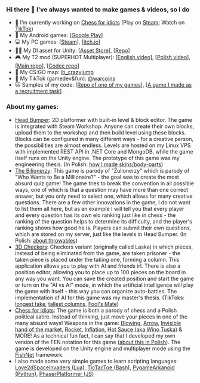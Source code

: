 ### Hi there 👋 I've always wanted to make games & videos, so I do
- 🔭 I’m currently working on [Chess for idiots](https://store.steampowered.com/app/2121150/Chess_for_idiots/ "Chess for idiots") (Play on [Steam](https://store.steampowered.com/app/2121150/Chess_for_idiots/ "Steam/ChessForIdiots"); Watch on [TikTok](https://www.tiktok.com/@warcoins/video/7160457572925934854 "History of the game in polish"))
- :iphone: My Android games: [[Google Play](https://play.google.com/store/apps/developer?id=Niebieski+Punkt "Niebieski Punkt")]
- :computer: My PC games: [[Steam](https://store.steampowered.com/search/?developer=Polish%20Hacker "Polish Hacker")], [[itch.io](https://kubpica.itch.io/ "kubpica")]
- :deciduous_tree::syringe: My DI asset for Unity: [[Asset Store](https://assetstore.unity.com/packages/tools/integration/dependencyattributes-atreebooster-di-157631 "atreebooster/store")], [[Repo](https://github.com/kubpica/AtreeboosterDI "atreebooster/git")]
- :video_game: My T2 mod (SUPERHOT Multiplayer): [[English video](https://www.youtube.com/watch?v=1AdCIsdHNWQ "yt/PolishHacker")], [[Polish video](https://www.youtube.com/watch?v=-cto3fIOtC0 "yt/InżynierJP")], [[Main repo](https://github.com/kubpica/T2KubsMod "t2mod/git")], [[Codec repo](https://github.com/kubpica/InterleavingPackerUnpacker "InterleavingPackerUnpacker")]
- :gun: My CS:GO map: [jb_crazyjump](https://steamcommunity.com/sharedfiles/filedetails/?id=484086253 "CS:GO JB Map")
- :movie_camera: My TikTok (gamedev&fun): [@warcoins](https://www.tiktok.com/@warcoins "TikTok/@warcoins")
- :cat: Samples of my code: [[Repo of one of my games](https://github.com/kubpica/Laska "3D Checkers")], [[A game I made as a recruitment task](https://github.com/kubpica/MissileInvaders)]

### About my games:
- [Head Bumper](https://store.steampowered.com/app/1398130/Head_Bumper_Editcraft/ "Head Bumper on Steam"): 2D platformer with built-in level & block editor. The game is integrated with Steam Workshop. Anyone can create their own blocks, upload them to the workshop and then build level using these blocks. Blocks can be configured in many different ways - for a creative person, the possibilities are almost endless. Levels are hosted on my Linux VPS with implemented REST API in .NET Core and MongoDB, while the game itself runs on the Unity engine. The prototype of this game was my engineering thesis. (In Polish: [how I made skins/body-parts](https://www.tiktok.com/@warcoins/video/7161350750298279173))
- [The Bilionerzy](https://play.google.com/store/apps/details?id=com.NiebieskiPunkt.TheBilionerzy "The Bilionerzy on Google Play"): This game is parody of "Żulionerzy" which is parody of "Who Wants to Be a Millionaire?" - the goal was to create the most absurd quiz game! The game tries to break the convention in all possible ways, one of which is that a question may have more than one correct answer, but you only need to select one, which allows for many creative questions. There are a few other innovations in the game, I do not want to list them all here, but as an example I will tell you that every player and every question has its own elo ranking just like in chess - the ranking of the question helps to determine its difficulty, and the player's ranking shows how good he is. Players can submit their own questions, which are stored on my server, just like the levels in Head Bumper. (In Polish: [about throwables](https://www.tiktok.com/@warcoins/video/7159144817333685509))
- [3D Checkers](https://github.com/kubpica/Laska "Repo of the game"): Checkers variant (originally called Laska) in which pieces, instead of being eliminated from the game, are taken prisoner - the taken piece is placed under the taking one, forming a column. This application allows you to play with AI and friends irl. There is also a position editor, allowing you to place up to 100 pieces on the board in any way you want. You can save the created position and start the game or turn on the "AI vs AI" mode, in which the artificial intelligence will play the game with itself - this way you can organize auto-battles. The implementation of AI for this game was my master's thesis. (TikToks: [longest take](https://www.tiktok.com/@warcoins/video/7159682170632555782), [tallest columns](https://www.tiktok.com/@warcoins/video/7124686024940195078), [Fool's Mate](https://www.tiktok.com/@warcoins/video/6961855843893513477?))
- [Chess for idiots](https://store.steampowered.com/app/2121150/Chess_for_idiots/ "Chess for idiots"): The game is both a parody of chess and a Polish political satire. Instead of thinking, just move your pieces in one of the many absurd ways! Weapons in the game: [Blowing](https://www.tiktok.com/@warcoins/video/7137453742441516293 "WarCoins/Blowing"), [Arrow](https://www.tiktok.com/@warcoins/video/7139260305850256645 "WarCoins/Arrow"), [Invisible hand of the market](https://www.tiktok.com/@warcoins/video/7158533795342224646 "WarCoins/HandOfMarket"), [Rocket](https://www.tiktok.com/@warcoins/video/7130350390763064582 "WarCoins/Rocket"), [Inflation](https://www.tiktok.com/@warcoins/video/7140343143546768645 "WarCoins/Inflation"), [Hot Sauce (aka Wino Tuska)](https://www.tiktok.com/@warcoins/video/7143936195507145990 "WarCoins/WinoTuska") & MORE! As a technical fun fact, I can say that I developed my own version of the FEN notation for this game ([about this in Polish](https://youtu.be/1M7o_84cxxI?t=559 "YouTube video preseting early stage of the game dev - prototype")). The game is developed on the Unity engine and multiplayer mode using the [FishNet](https://github.com/FirstGearGames/FishNet) framework. 
- I also made some very simple games to learn scripting languages: [Love2dSpaceInvaders (Lua)](https://www.tiktok.com/@warcoins/video/7145589005256494342), [TicTacToe (Bash)](https://github.com/kubpica/BashTicTacToe), [PygameArkanoid (Python)](https://github.com/kubpica/PygameArkanoid), [PhaserPlatformer (JS)](https://github.com/kubpica/PhaserPlatformer)

<!--
**kubpica/kubpica** is a ✨ _special_ ✨ repository because its `README.md` (this file) appears on your GitHub profile.

Here are some ideas to get you started:

- 🔭 I’m currently working on ...
- 🌱 I’m currently learning ...
- 👯 I’m looking to collaborate on ...
- 🤔 I’m looking for help with ...
- 💬 Ask me about ...
- 📫 How to reach me: ...
- ⚡ Fun fact: ...
-->
